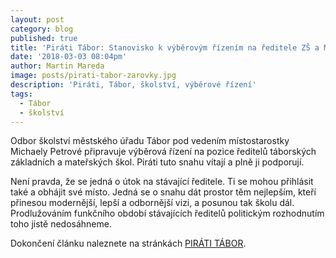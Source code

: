 ```yaml
---
layout: post
category: blog
published: true
title: 'Piráti Tábor: Stanovisko k výběrovým řízením na ředitele ZŠ a MŠ'
date: '2018-03-03 08:04pm'
author: Martin Mareda
image: posts/pirati-tabor-zarovky.jpg
description: 'Piráti, Tábor, školství, výběrové řízení'
tags:
  - Tábor
  - školství
---
```

Odbor školství městského úřadu Tábor pod vedením místostarostky Michaely Petrové připravuje výběrová řízení na pozice ředitelů táborských základních a mateřských škol. Piráti tuto snahu vítají a plně ji podporují.

Není pravda, že se jedná o útok na stávající ředitele. Ti se mohou přihlásit také a obhájit své místo. Jedná se o snahu dát prostor těm nejlepším, kteří přinesou modernější, lepší a odbornější vizi, a posunou tak školu dál. Prodlužováním funkčního období stávajících ředitelů politickým rozhodnutím toho jistě nedosáhneme.

Dokončení článku naleznete na stránkách [PIRÁTI TÁBOR](https://tabor.pirati.cz/clanky/2018/02/28/pirati-podporuji-vyberka-redilete/).
